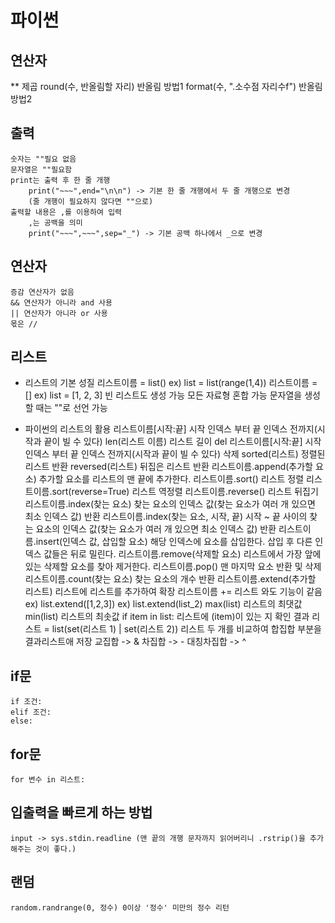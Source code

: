 # 파이썬

## 연산자

**            제곱
round(수, 반올림할 자리)            반올림 방법1
format(수, ".소수점 자리수f")            반올림 방법2

## 출력

    숫자는 ""필요 없음
    문자열은 ""필요함
    print는 출력 후 한 줄 개행
        print("~~~",end="\n\n") -> 기본 한 줄 개행에서 두 줄 개행으로 변경
        (줄 개행이 필요하지 않다면 ""으로)
    출력할 내용은 ,를 이용하여 입력
        ,는 공백을 의미
        print("~~~",~~~",sep="_") -> 기본 공백 하나에서 _으로 변경

## 연산자

    증감 연산자가 없음
    && 연산자가 아니라 and 사용
    || 연산자가 아니라 or 사용
    몫은 //

## 리스트

* 리스트의 기본 성질
    리스트이름 = list()
        ex) list = list(range(1,4))
    리스트이름 = []
        ex) list = [1, 2, 3]
    빈 리스트도 생성 가능
    모든 자료형 혼합 가능
    문자열을 생성할 때는 ""로 선언 가능

* 파이썬의 리스트의 활용
    리스트이름[시작:끝]
        시작 인덱스 부터 끝 인덱스 전까지(시작과 끝이 빌 수 있다)
    len(리스트 이름)
        리스트 길이
    del 리스트이름[시작:끝]
        시작 인덱스 부터 끝 인덱스 전까지(시작과 끝이 빌 수 있다) 삭제
    sorted(리스트)
        정렬된 리스트 반환
    reversed(리스트)
        뒤집은 리스트 반환
    리스트이름.append(추가할 요소)
        추가할 요소를 리스트의 맨 끝에 추가한다.
    리스트이름.sort()
        리스트 정렬
    리스트이름.sort(reverse=True)
        리스트 역정렬
    리스트이름.reverse()
        리스트 뒤집기
    리스트이름.index(찾는 요소)
        찾는 요소의 인덱스 값(찾는 요소가 여러 개 있으면 최소 인덱스 값) 반환
    리스트이름.index(찾는 요소, 시작, 끝)
        시작 ~ 끝 사이의 찾는 요소의 인덱스 값(찾는 요소가 여러 개 있으면 최소 인덱스 값) 반환
    리스트이름.insert(인덱스 값, 삽입할 요소)
        해당 인덱스에 요소를 삽입한다. 삽입 후 다른 인덱스 값들은 뒤로 밀린다.
    리스트이름.remove(삭제할 요소)
        리스트에서 가장 앞에 있는 삭제할 요소를 찾아 제거한다.
    리스트이름.pop()
        맨 마지막 요소 반환 및 삭제
    리스트이름.count(찾는 요소)
        찾는 요소의 개수 반환
    리스트이름.extend(추가할 리스트)
        리스트에 리스트를 추가하여 확장
        리스트이름 += 리스트   와도 기능이 같음
        ex) list.extend([1,2,3])
        ex) list.extend(list_2)
    max(list)
        리스트의 최댓값
    min(list)
        리스트의 최솟값
    if item in list:
        리스트에 (item)이 있는 지 확인
    결과 리스트 = list(set(리스트 1) | set(리스트 2))
        리스트 두 개를 비교하여 합집합 부분을 결과리스트애 저장
        교집합 -> &     차집합 -> -     대칭차집합 -> ^

## if문

    if 조건:
    elif 조건:
    else:

## for문

    for 변수 in 리스트:

## 입출력을 빠르게 하는 방법

    input -> sys.stdin.readline (맨 끝의 개행 문자까지 읽어버리니 .rstrip()을 추가해주는 것이 좋다.)

## 랜덤

    random.randrange(0, 정수) 0이상 '정수' 미만의 정수 리턴